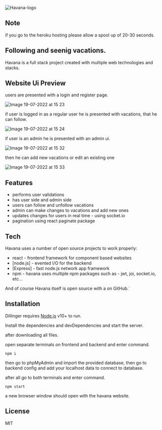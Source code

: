 ![Havana-logo](https://user-images.githubusercontent.com/77046928/179751866-504cdc5f-840d-4c41-8cfe-2fc18d3d5a8f.png)

## Note
if you go to the heroku hosting please allow a spool up of 20-30 seconds.

## Following and seenig vacations.
Havana is a full stack project created with multiple web technologies
and stacks.

## Website Ui Preview

users are presented with a login and register page.

![Image 19-07-2022 at 15 23](https://user-images.githubusercontent.com/77046928/179750038-7666fc0f-df8a-4557-8a86-a25634627c0a.jpg)

if user is logged in as a regular user he is presented with vacations,
that he can follow.

![Image 19-07-2022 at 15 24](https://user-images.githubusercontent.com/77046928/179750556-a8aa3246-699e-4743-9479-65b1a797bda0.jpg)

if user is an admin he is presented with an admin ui.

![Image 19-07-2022 at 15 32](https://user-images.githubusercontent.com/77046928/179751656-c5bb3864-6a4c-43db-b319-c3b9df1255af.jpg)

then he can add new vacations or edit an existing one

![Image 19-07-2022 at 15 33](https://user-images.githubusercontent.com/77046928/179751513-f9dcbb9d-2a91-46a9-a0ca-0879a603740d.jpg)


## Features

- performs user validations 
- has user side and admin side
- users can follow and unfollow vacations 
- admin can make changes to vacations and add new ones
- updates changes for users in real time - using socket.io
- pagination using react paginate package

## Tech

Havana uses a number of open source projects to work properly:

- react - frontend framework for component based websites
- [node.js] - evented I/O for the backend
- [Express] - fast node.js network app framework
- npm - havana uses multiple npm packages such as - jwt, joi, socket.io, etc...

And of course Havana itself is open source with a on GitHub.`

## Installation

Dillinger requires [Node.js](https://nodejs.org/) v10+ to run.

Install the dependencies and devDependencies and start the server.

after downloading all files.

open separate terminals on frontend and backend and enter command.
```
npm i 
```

then go to phpMyAdmin and import the provided database,
then go to backend config and add your localhost data to connect to database.
 
after all go to both terminals and enter command.

```
npm start
```

 a new browser window should open with the havana website.

## License

MIT



